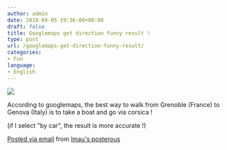 ```yaml
---
author: admin
date: 2010-04-05 19:36:00+00:00
draft: false
title: Googlemaps get direction funny result !
type: post
url: /googlemaps-get-direction-funny-result/
categories:
- Fun
language:
- English
---
```


[![](http://posterous.com/getfile/files.posterous.com/lmau/UmTrgYkKcP29VHEoqTZeQpdMSUSnpDIIcAHx5UoFtTdYvDkwQbcUVfSxmi71/ScreenHunter_02_Apr._05_21.25.gif.scaled.500.jpg)
](http://posterous.com/getfile/files.posterous.com/lmau/YgkuMZkN7HxQyCJKfjO82EGST6He9vLW5O6WMBLhLXQ5U7seprDUTnjLABV4/ScreenHunter_02_Apr._05_21.25.gif.scaled.1000.jpg)

According to googlemaps, the best way to walk from Grenoble (France) to Genova (Italy) is to take a boat and go via corsica !

(if I select "by car", the result is more accurate !)

[Posted via email](http://posterous.com)  from [lmau's posterous](http://lmau.posterous.com/googlemaps-get-direction-funny-result)
